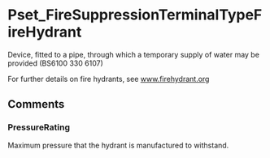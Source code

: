 # Pset_FireSuppressionTerminalTypeFireHydrant

Device, fitted to a pipe, through which a temporary supply of water may be provided (BS6100 330 6107)

For further details on fire hydrants, see www.firehydrant.org


## Comments

### PressureRating

Maximum pressure that the hydrant is manufactured to withstand.


